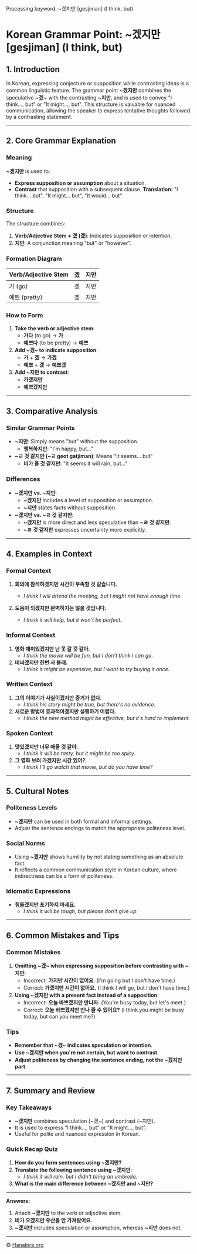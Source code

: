 Processing keyword: ~겠지만 [gesjiman] (I think, but)
# Korean Grammar Point: ~겠지만 [gesjiman] (I think, but)

## 1. Introduction
In Korean, expressing conjecture or supposition while contrasting ideas is a common linguistic feature. The grammar point **~겠지만** combines the speculative **~겠~** with the contrasting **~지만**, and is used to convey "I think..., but" or "It might..., but". This structure is valuable for nuanced communication, allowing the speaker to express tentative thoughts followed by a contrasting statement.

---
## 2. Core Grammar Explanation
### Meaning
**~겠지만** is used to:
- **Express supposition or assumption** about a situation.
- **Contrast** that supposition with a subsequent clause.
**Translation:** "I think... but", "It might... but", "It would... but"
### Structure
The structure combines:
1. **Verb/Adjective Stem + 겠 (겠)**: Indicates supposition or intention.
2. **지만**: A conjunction meaning "but" or "however".
### Formation Diagram
| Verb/Adjective Stem | 겠 | 지만 |
|---------------------|----|------|
| 가 (go)             | 겠 | 지만 |
| 예쁘 (pretty)       | 겠 | 지만 |
### How to Form
1. **Take the verb or adjective stem**:
   - **가다** (to go) → **가**  
   - **예쁘다** (to be pretty) → **예쁘**
2. **Add ~겠~ to indicate supposition**:
   - **가** + **겠** → **가겠**  
   - **예쁘** + **겠** → **예쁘겠**
3. **Add ~지만 to contrast**:
   - **가겠지만**  
   - **예쁘겠지만**
---
## 3. Comparative Analysis
### Similar Grammar Points
- **~지만**: Simply means "but" without the supposition.
  - **행복하지만**: "I'm happy, but..."
- **~ㄹ 것 같지만 (~ㄹ geot gatjiman)**: Means "It seems... but"
  - **비가 올 것 같지만**: "It seems it will rain, but..."
### Differences
- **~겠지만 vs. ~지만**: 
  - **~겠지만** includes a level of supposition or assumption.
  - **~지만** states facts without supposition.
- **~겠지만 vs. ~ㄹ 것 같지만**:
  - **~겠지만** is more direct and less speculative than **~ㄹ 것 같지만**.
  - **~ㄹ 것 같지만** expresses uncertainty more explicitly.
---
## 4. Examples in Context
### Formal Context
1. **회의에 참석하겠지만 시간이 부족할 것 같습니다.**
   - *I think I will attend the meeting, but I might not have enough time.*
   
2. **도움이 되겠지만 완벽하지는 않을 것입니다.**
   - *I think it will help, but it won't be perfect.*
### Informal Context
1. **영화 재미있겠지만 난 못 갈 것 같아.**
   - *I think the movie will be fun, but I don't think I can go.*
2. **비싸겠지만 한번 사 볼래.**
   - *I think it might be expensive, but I want to try buying it once.*
### Written Context
1. **그의 이야기가 사실이겠지만 증거가 없다.**
   - *I think his story might be true, but there's no evidence.*
2. **새로운 방법이 효과적이겠지만 실행하기 어렵다.**
   - *I think the new method might be effective, but it's hard to implement.*
### Spoken Context
1. **맛있겠지만 너무 매울 것 같아.**
   - *I think it will be tasty, but it might be too spicy.*
2. **그 영화 보러 가겠지만 시간 있어?**
   - *I think I'll go watch that movie, but do you have time?*
---
## 5. Cultural Notes
### Politeness Levels
- **~겠지만** can be used in both formal and informal settings.
- Adjust the sentence endings to match the appropriate politeness level.
### Social Norms
- Using **~겠지만** shows humility by not stating something as an absolute fact.
- It reflects a common communication style in Korean culture, where indirectness can be a form of politeness.
### Idiomatic Expressions
- **힘들겠지만 포기하지 마세요.**
  - *I think it will be tough, but please don't give up.*
  
---
## 6. Common Mistakes and Tips
### Common Mistakes
1. **Omitting ~겠~ when expressing supposition before contrasting with ~지만**:
   - Incorrect: **가지만 시간이 없어요.** (I'm going but I don't have time.)
   - Correct: **가겠지만 시간이 없어요.** (I think I will go, but I don't have time.)
2. **Using ~겠지만 with a present fact instead of a supposition**:
   - Incorrect: **오늘 바쁘겠지만 만나자.** (You're busy today, but let's meet.)
   - Correct: **오늘 바쁘겠지만 만나 줄 수 있어요?** (I think you might be busy today, but can you meet me?)
### Tips
- **Remember that ~겠~ indicates speculation or intention**.
- **Use ~겠지만 when you're not certain, but want to contrast**.
- **Adjust politeness by changing the sentence ending, not the ~겠지만 part**.
---
## 7. Summary and Review
### Key Takeaways
- **~겠지만** combines speculation (~겠~) and contrast (~지만).
- It is used to express "I think..., but" or "It might..., but".
- Useful for polite and nuanced expression in Korean.
### Quick Recap Quiz
1. **How do you form sentences using ~겠지만?**
2. **Translate the following sentence using ~겠지만**:
   - *I think it will rain, but I didn't bring an umbrella.*
3. **What is the main difference between ~겠지만 and ~지만?**
---
**Answers:**
1. Attach **~겠지만** to the verb or adjective stem.
2. **비가 오겠지만 우산을 안 가져왔어요.**
3. **~겠지만** includes speculation or assumption, whereas **~지만** does not.


---
© [Hanabira.org](https://hanabira.org)
